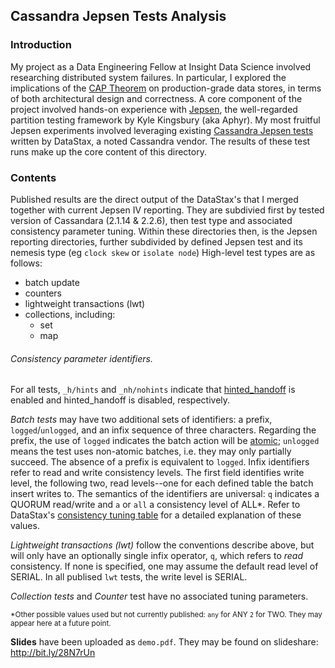 ## Cassandra Jepsen Tests Analysis

### Introduction

 My project as a Data Engineering Fellow at Insight Data Science involved researching distributed system failures. In particular, I explored the implications of the [CAP Theorem](http://henryr.github.io/cap-faq/) on production-grade data stores, in terms of both architectural design and correctness. A core component of the project involved hands-on experience with [Jepsen](https://github.com/aphyr/jepsen), the well-regarded partition testing framework by Kyle Kingsbury (aka Aphyr). My most fruitful Jepsen experiments involved leveraging existing [Cassandra Jepsen tests](http://www.datastax.com/dev/blog/testing-apache-cassandra-with-jepsen) written by DataStax, a noted Cassandra vendor.
 The results of these test runs make up the core content of this directory.

 ### Contents

Published results are the direct output of the DataStax's that I merged together with current Jepsen IV reporting. They are subdivied first by tested version of Cassandara (2.1.14 & 2.2.6), then test type and associated consistency parameter tuning. Within these directories then, is the Jepsen reporting directories, further subdivided by defined Jepsen test and its nemesis type (eg `clock skew` or `isolate node`) High-level test types are as follows:

- batch update
- counters
- lightweight transactions (lwt)
- collections, including:
  - set
  - map

###### Consistency parameter identifiers.
For all tests,  `_h/hints` and `_nh/nohints` indicate that [hinted_handoff](http://www.datastax.com/dev/blog/modern-hinted-handoff) is enabled and hinted_handoff is disabled, respectively.

*Batch tests* may have two additional sets of identifiers: a prefix, `logged`/`unlogged`, and an infix sequence of three characters. Regarding the prefix, the use of `logged` indicates the batch action will be [atomic](http://www.datastax.com/dev/blog/atomic-batches-in-cassandra-1-2); `unlogged` means the test uses non-atomic batches, i.e. they may only partially succeed. The absence of a prefix is equivalent to `logged`.  Infix identifiers refer to read and write consistency levels. The first field identifies write level, the following two, read levels--one for each defined table the batch insert writes to. The semantics of the identifiers are universal: `q` indicates a QUORUM read/write and `a` or `all` a consistency level of ALL*. Refer to DataStax's [consistency tuning table](http://docs.datastax.com/en/cassandra/2.0/cassandra/dml/dml_config_consistency_c.html) for a detailed explanation of these values.

*Lightweight transactions (lwt)* follow the conventions describe above, but will only have an optionally single infix operator, `q`, which refers to *read* consistency. If none is specified, one may assume the default read level of SERIAL. In all publised `lwt` tests, the write level is SERIAL.

*Collection tests* and *Counter* test have no associated tuning parameters.

<sub>*Other possible values used but not currently published: `any` for ANY `2` for TWO. They may appear here at a future point.</sub>

**Slides** have been uploaded as `demo.pdf`. They may be found on slideshare: http://bit.ly/28N7rUn
